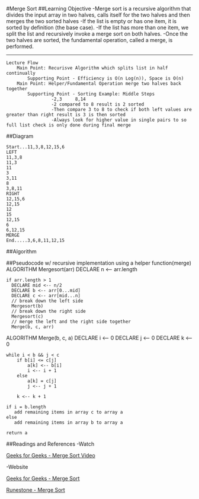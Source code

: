 #Merge Sort
##Learning Objective
    -Merge sort is a recursive algorithm that divides the input array in two halves, 
    calls itself for the two halves and then merges the two sorted halves 
    -If the list is empty or has one item, it is sorted by definition (the base case). 
    -If the list has more than one item, we split the list and recursively invoke a merge sort on both halves. 
    -Once the two halves are sorted, the fundamental operation, called a merge, is performed.
***
    Lecture Flow
        Main Point: Recurisve Algorithm which splits list in half continually
            Supporting Point - Efficiency is O(n Log(n)), Space is O(n)
        Main Point: Helper/Fundamental Operation merge two halves back together
            Supporting Point - Sorting Example: Middle Steps
                     -2,3     8,14
                     -2 compared to 8 result is 2 sorted     
                     -Then compare 3 to 8 to check if both left values are greater than right result is 3 is then sorted
                     -Always look for higher value in single pairs to so full list check is only done during final merge
                  
                
                     
##Diagram
    
    Start...11,3,8,12,15,6
    LEFT
    11,3,8
    11,3  
    11 
    3
    3,11
    8
    3,8,11
    RIGHT
    12,15,6
    12,15
    12
    15
    12,15
    6
    6,12,15
    MERGE
    End.....3,6,8,11,12,15
    
    

##Algorithm

##Pseudocode w/ recursive implementation using a helper function(merge)
ALGORITHM Mergesort(arr)
    DECLARE n <-- arr.length
           
    if arr.length > 1
      DECLARE mid <-- n/2
      DECLARE b <-- arr[0...mid]
      DECLARE c <-- arr[mid...n]
      // break down the left side
      Mergesort(b)
      // break down the right side
      Mergesort(c)
      // merge the left and the right side together
      Merge(b, c, arr)

ALGORITHM Merge(b, c, a)
    DECLARE i <-- 0
    DECLARE j <-- 0
    DECLARE k <-- 0

    while i < b && j < c
        if b[i] <= c[j]
            a[k] <-- b[i]
            i <-- i + 1
        else
            a[k] = c[j]
            j <-- j + 1
            
        k <-- k + 1

    if i = b.length
       add remaining items in array c to array a
    else
       add remaining items in array b to array a
       
    return a
##Readings and References
-Watch

[Geeks for Geeks - Merge Sort Video](https://www.youtube.com/watch?v=JSceec-wEyw)

-Website

[Geeks for Geeks - Merge Sort](https://www.geeksforgeeks.org/merge-sort/)

[Runestone - Merge Sort](https://runestone.academy/runestone/static/pythonds/SortSearch/TheMergeSort.html)